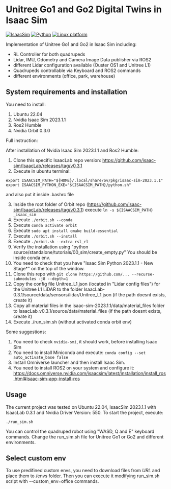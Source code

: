 # Unitree Go1 and Go2 Digital Twins in Isaac Sim

[![IsaacSim](https://img.shields.io/badge/IsaacSim-orbit-gold.svg)](https://docs.omniverse.nvidia.com/isaacsim/latest/overview.html)
[![Python](https://img.shields.io/badge/python-3.10-blue.svg)](https://docs.python.org/3/whatsnew/3.10.html)
[![Linux platform](https://img.shields.io/badge/platform-linux--64-orange.svg)](https://releases.ubuntu.com/22.04/)

Implementation of Unitree Go1 and Go2 in Isaac Sim including:
  - RL Controller for both quadrupeds
  - Lidar, IMU, Odometry and Camera Image Data publisher via ROS2
  - different Lidar configuration available (Ouster OS1 and Unitree L1)
  - Quadrupeds controllable via Keyboard and ROS2 commands
  - different environments (office, park, warehouse)

## System requirements and installation
You need to install:
1. Ubuntu 22.04
2. Nvidia Isaac Sim 2023.1.1
3. Ros2 Humble
4. Nvidia Orbit 0.3.0


Full instruction:

After installation of Nvidia Isaac Sim 2023.1.1 and Ros2 Humble:

1. Clone this specific IsaacLab repo version: https://github.com/isaac-sim/IsaacLab/releases/tag/v0.3.1
2. Execute in ubuntu terminal:
```
export ISAACSIM_PATH="${HOME}/.local/share/ov/pkg/isaac-sim-2023.1.1"
export ISAACSIM_PYTHON_EXE="${ISAACSIM_PATH}/python.sh"
```
and also put it inside .bashrc file

3. Inside the root folder of Orbit repo (https://github.com/isaac-sim/IsaacLab/releases/tag/v0.3.1) execute `ln -s ${ISAACSIM_PATH} _isaac_sim`
4. Execute `./orbit.sh --conda`
5. Execute `conda activate orbit`
6. Execute `sudo apt install cmake build-essential`
7. Execute `./orbit.sh --install`
8. Execute `./orbit.sh --extra rsl_rl`
9. Verify the installation using "python source/standalone/tutorials/00_sim/create_empty.py" You should be inside conda env.
10.   You need to check that you have "Isaac Sim Python 2023.1.1 - New Stage*" on the top of the window.
11.   Clone this repo with `git clone https://github.com/... --recurse-submodules -j8 --depth=1`
12. Copy the config file Unitree_L1.json (located in "Lidar config files") for the Unitree L1 LiDAR to the folder IsaacLab-0.3.1/source/data/sensors/lidar/Unitree_L1.json (if the path doesnt exists, create it)
13. Copy all material files in the isaac-sim-2023.1.1/data/material_files folder to IsaacLab_v0.3.1/source/data/material_files (if the path doesnt exists, create it)
14. Execute ./run_sim.sh (without activated conda orbit env)


Some suggestions:
1. You need to check `nvidia-smi`, it should work, before installing Isaac Sim
2. You need to install Miniconda and execute: `conda config --set auto_activate_base false`
3. Install Omniverse launcher and then install Isaac Sim.
4. You need to install ROS2 on your system and configure it: https://docs.omniverse.nvidia.com/isaacsim/latest/installation/install_ros.html#isaac-sim-app-install-ros


## Usage
The current project was tested on Ubuntu 22.04, IsaacSim 2023.1.1 with IsaacLab 0.3.1 and Nvidia Driver Version: 550.
To start the project, execute:

`./run_sim.sh`

You can control the quadruped robot using "WASD, Q and E" keyboard commands. Change the run_sim.sh file for Unitree Go1 or Go2 and different environments.


## Select custom env

To use predifined custom envs, you need to download files from *URL* and place them to /envs folder.
Then you can execute it modifying run_sim.sh script with --custom_env=office commands. 
